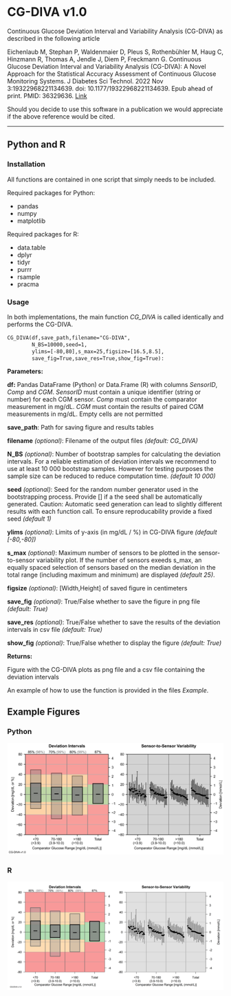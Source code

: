 # CG-DIVA v1.0
Continuous Glucose Deviation Interval and Variability Analysis (CG-DIVA) as described in the following article

Eichenlaub M, Stephan P, Waldenmaier D, Pleus S, Rothenbühler M, Haug C, Hinzmann R, Thomas A, Jendle J, Diem P, Freckmann G. Continuous Glucose Deviation Interval and Variability Analysis (CG-DIVA): A Novel Approach for the Statistical Accuracy Assessment of Continuous Glucose Monitoring Systems. J Diabetes Sci Technol. 2022 Nov 3:19322968221134639. doi: 10.1177/19322968221134639. Epub ahead of print. PMID: 36329636. [Link](https://journals.sagepub.com/doi/10.1177/19322968221134639)

Should you decide to use this software in a publication we would appreciate if the above reference would be cited.

---

## Python and R

### Installation

All functions are contained in one script that simply needs to be included.

Required packages for Python:

* pandas
* numpy
* matplotlib

Required packages for R:

* data.table
* dplyr
* tidyr
* purrr
* rsample
* pracma

### Usage

In both implementations, the main function *CG_DIVA* is called identically and performs the CG-DIVA. 

```
CG_DIVA(df,save_path,filename="CG-DIVA",
        N_BS=10000,seed=1,
        ylims=[-80,80],s_max=25,figsize=[16.5,8.5],
        save_fig=True,save_res=True,show_fig=True):
```
**Parameters:**

**df:** Pandas DataFrame (Python) or Data.Frame (R) with columns *SensorID*, *Comp* and *CGM*. *SensorID* must contain a unique identifier (string or number) for each CGM sensor. *Comp* must contain the  comparator measurement in mg/dL. *CGM* must contain the results of paired CGM measurements in mg/dL. Empty cells are not permitted

**save_path**: Path for saving figure and results tables

**filename** *(optional)*: Filename of the output files *(default: CG_DIVA)*

**N_BS** *(optional)*: Number of bootstrap samples for calculating the deviation intervals. For a reliable estimation of deviation intervals we recommend to use at least 10 000 bootstrap samples. However for testing purposes the sample size can be reduced to reduce computation time. *(default 10 000)*

**seed** *(optional)*: Seed for the random number generator used in the bootstrapping process. Provide [] if a the seed shall be automatically generated. Caution: Automatic seed generation can lead to slightly different results with each function call. To ensure reproducability provide a fixed seed *(default 1)*

**ylims** *(optional)*: Limits of y-axis (in mg/dL / %) in CG-DIVA figure *(default [-80,-80])*

**s_max** *(optional)*: Maximum number of sensors to be plotted in the sensor-to-sensor variability plot. If the number of sensors exeeds s_max, an equally spaced selection of sensors based on the median deviation in the total range (including maximum and minimum) are displayed *(default 25)*.

**figsize** *(optional)*: [Width,Height] of saved figure in centimeters

**save_fig** *(optional)*: True/False whether to save the figure in png file *(default: True)*

**save_res** *(optional)*: True/False whether to save the results of the deviation intervals in csv file *(default: True)*

**show_fig** *(optional)*: True/False whether to display the figure *(default: True)*

**Returns:**

Figure with the CG-DIVA plots as png file and a csv file containing the deviation intervals

An example of how to use the function is provided in the files *Example*. 

## Example Figures

### Python

![](/CG-DIVA/Python/CG-DIVA.png)

### R

![](/CG-DIVA/R/CG-DIVA.png)

